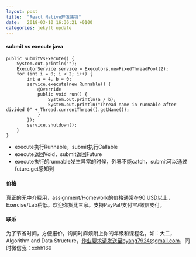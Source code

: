 ```yaml
---
layout: post
title:  "React Native开发集锦"
date:   2018-03-10 16:36:21 +0100
categories: jekyll update
---
```


#### submit vs execute java
	
	public SubmitVsExecute() {
	    System.out.println("");
	    ExecutorService service = Executors.newFixedThreadPool(2);
	    for (int i = 0; i < 2; i++) {
	        int a = 4, b = 0;
	        service.execute(new Runnable() {
	            @Override
	            public void run() {
	                System.out.println(a / b);
	                System.out.println("Thread name in runnable after divided 0" + Thread.currentThread().getName());
	            }
	        });
	        service.shutdown();
	    }
	}

* execute执行Runnable，submit执行Callable
* execute返回Void，submit返回Future
* execute执行的runnable发生异常的时候，外界不能catch，submit可以通过future.get感知到

#### 价格

真正的无中介费用，assignment/Homework的价格通常在90 USD以上，Exercise/Lab稍低。欢迎你货比三家。支持PayPal/支付宝/微信支付。

#### 联系

为了节省时间，方便报价，询问时麻烦附上你的年级和课程名，如：大二，Algorithm and Data Structure，作业要求请发送至byang7924@gmail.com，同时微信我：xxhh169


[jekyll-docs]: http://jekyllrb.com/docs/home
[jekyll-gh]:   https://github.com/jekyll/jekyll
[jekyll-talk]: https://talk.jekyllrb.com/
